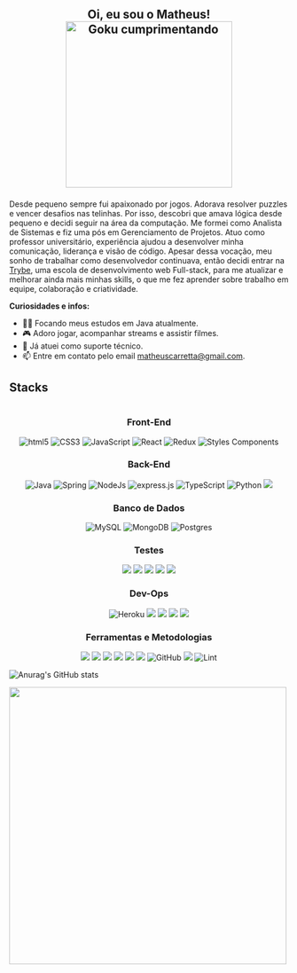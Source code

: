 ## <p align="center"> Oi, eu sou o Matheus! <img src="https://pm1.narvii.com/6283/ad9ff5af2e8bdfa88a92458ace75e2cf6adca8d8_hq.jpg" alt="Goku cumprimentando" align="center" width="300px">
 </p>

Desde pequeno sempre fui apaixonado por jogos. Adorava resolver puzzles e vencer desafios nas telinhas. Por isso, descobri que amava lógica desde pequeno e decidi seguir na área da computação. Me formei como Analista de Sistemas e fiz uma pós em Gerenciamento de Projetos. Atuo como professor universitário, experiência ajudou a desenvolver minha comunicação, liderança e visão de código. Apesar dessa vocação, meu sonho de trabalhar como desenvolvedor continuava, então decidi entrar na [Trybe](https://www.betrybe.com/), uma escola de desenvolvimento web Full-stack, para me atualizar e melhorar ainda mais minhas skills, o que me fez aprender sobre trabalho em equipe, colaboração e criatividade.

<p><strong>Curiosidades e infos:</strong></p>
 
- 👨‍💻 Focando meus estudos em Java atualmente.
- :video_game: Adoro jogar, acompanhar streams e assistir filmes.
- :briefcase: Já atuei como suporte técnico.
- :mailbox: Entre em contato pelo email matheuscarretta@gmail.com.

## Stacks 
<div align="center">
<div style="display: inline-block">
<h3>Front-End</h3>
<img alt="html5"src="https://img.shields.io/badge/HTML5-E34F26?style=for-the-badge&logo=html5&logoColor=white">
<img alt="CSS3"src="https://img.shields.io/badge/CSS3-1572B6?style=for-the-badge&logo=css3&logoColor=white">
<img alt="JavaScript"src="https://img.shields.io/badge/JavaScript-F7DF1E?style=for-the-badge&logo=javascript&logoColor=black">
<img alt="React"src="https://img.shields.io/badge/React-20232A?style=for-the-badge&logo=react&logoColor=61DAFB">
<img alt="Redux"src="https://img.shields.io/badge/Redux-593D88?style=for-the-badge&logo=redux&logoColor=white">
<img alt="Styles Components" src="https://img.shields.io/badge/styled--components-DB7093?style=for-the-badge&logo=styled-components&logoColor=white" />
<h3>Back-End</h3>
<img alt="Java" src="https://img.shields.io/badge/Java-ED8B00?style=for-the-badge&logo=java&logoColor=white" />
<img alt="Spring" src="https://img.shields.io/badge/Spring-6DB33F?style=for-the-badge&logo=spring&logoColor=white" />
<img alt="NodeJs"src="https://img.shields.io/badge/Node.js-43853D?style=for-the-badge&logo=node.js&logoColor=white">
<img alt="express.js"src="https://img.shields.io/badge/Express.js-404D59?style=for-the-badge">
<img alt="TypeScript"src="https://img.shields.io/badge/TypeScript-007ACC?style=for-the-badge&logo=typescript&logoColor=white">
<img alt="Python" src="https://img.shields.io/badge/Python-14354C?style=for-the-badge&logo=python&logoColor=white" />
<img src="https://img.shields.io/badge/JWT-000000?style=for-the-badge&logo=JSON%20web%20tokens&logoColor=white">
<h3>Banco de Dados</h3>
<img alt="MySQL"src="https://img.shields.io/badge/MySQL-00000F?style=for-the-badge&logo=mysql&logoColor=white">
<img alt="MongoDB"src="https://img.shields.io/badge/MongoDB-4EA94B?style=for-the-badge&logo=mongodb&logoColor=white">
<img alt="Postgres" src="https://img.shields.io/badge/PostgreSQL-316192?style=for-the-badge&logo=postgresql&logoColor=white" />
<h3>Testes</h3>
<img src="https://img.shields.io/badge/Jest-323330?style=for-the-badge&logo=Jest&logoColor=white">
<img src="https://img.shields.io/badge/testing%20library-323330?style=for-the-badge&logo=testing-library&logoColor=red">
<img src="https://img.shields.io/badge/mocha.js-323330?style=for-the-badge&logo=mocha&logoColor=Brow">
<img src="https://img.shields.io/badge/chai.js-323330?style=for-the-badge&logo=chai&logoColor=red">
<img src="https://img.shields.io/badge/sinon.js-323330?style=for-the-badge&logo=sinon">
<h3>Dev-Ops</h3>
 <img alt="Heroku"src="https://img.shields.io/badge/Heroku-430098?style=for-the-badge&logo=heroku&logoColor=white">
 <img src="https://img.shields.io/badge/Docker-2CA5E0?style=for-the-badge&logo=docker&logoColor=white">
 <img src="https://img.shields.io/badge/Netlify-00C7B7?style=for-the-badge&logo=netlify&logoColor=white" />
 <img src="https://img.shields.io/badge/Amazon_AWS-232F3E?style=for-the-badge&logo=amazon-aws&logoColor=white" />
 <img src="https://img.shields.io/badge/Microsoft_Azure-0089D6?style=for-the-badge&logo=microsoft-azure&logoColor=white" />
<h3>Ferramentas e Metodologias</h3>
<img src="https://img.shields.io/badge/Linux-E34F26?style=for-the-badge&logo=linux&logoColor=black" />
<img src="https://img.shields.io/badge/Figma-F24E1E?style=for-the-badge&logo=figma&logoColor=white">
<img src="https://img.shields.io/badge/Trello-0052CC?style=for-the-badge&logo=trello&logoColor=white">
<img src="https://img.shields.io/badge/Insomnia-5849be?style=for-the-badge&logo=Insomnia&logoColor=white">
<img src="https://img.shields.io/badge/slack-2FB67C?style=for-the-badge&logo=slack&logoColor=white">
<img src="https://img.shields.io/badge/Git-F05032?style=for-the-badge&logo=git&logoColor=white">
<img alt="GitHub"src="https://img.shields.io/badge/GitHub-100000?style=for-the-badge&logo=github&logoColor=white">
<img src="https://img.shields.io/badge/VSCode-0052CC?style=for-the-badge&logo=visual-studio-code&logoColor=white">
<img alt="Lint"src="https://img.shields.io/badge/stylelint-000?style=for-the-badge&logo=stylelint&logoColor=white">
</div><br/>
</div>

![Anurag's GitHub stats](https://github-readme-stats.vercel.app/api?username=matheus-carretta&show_icons=true&theme=radical)

<img align="center" width="500px" src="https://github-readme-stats.vercel.app/api/top-langs/?username=matheus-carretta&layout=compact&theme=radical" />
